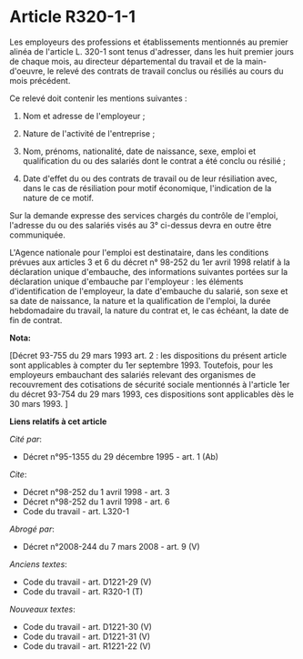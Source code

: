 # Article R320-1-1

Les employeurs des professions et établissements mentionnés au premier alinéa de l'article L. 320-1 sont tenus d'adresser,
dans les huit premier jours de chaque mois, au directeur départemental du travail et de la main-d'oeuvre, le relevé des
contrats de travail conclus ou résiliés au cours du mois précédent. 

Ce relevé doit contenir les mentions   suivantes : 

1. Nom et adresse de l'employeur ; 

2. Nature de l'activité de l'entreprise ; 

3. Nom, prénoms, nationalité, date de naissance, sexe, emploi et qualification du ou des salariés dont le contrat a été
conclu ou résilié ; 

4. Date d'effet du ou des contrats de travail ou de leur résiliation avec, dans le cas de résiliation pour motif économique,
l'indication de la nature de ce motif. 

Sur la demande expresse des services chargés du contrôle de l'emploi, l'adresse du ou des salariés visés au 3° ci-dessus
devra en outre être communiquée. 

L'Agence nationale pour l'emploi est destinataire, dans les conditions prévues aux articles 3 et 6 du décret n° 98-252 du 1er
avril 1998 relatif à la déclaration unique d'embauche, des informations suivantes portées sur la déclaration unique
d'embauche par l'employeur : les éléments d'identification de l'employeur, la date d'embauche du salarié, son sexe et sa date
de naissance, la nature et la qualification de l'emploi, la durée hebdomadaire du travail, la nature du contrat et, le cas
échéant, la date de fin de contrat.

**Nota:**

[Décret 93-755 du 29 mars 1993 art. 2 : les dispositions du présent article sont applicables à compter du 1er septembre 1993.
Toutefois, pour les employeurs embauchant des salariés relevant des organismes de recouvrement des cotisations de sécurité
sociale mentionnés à l'article 1er du décret 93-754 du 29 mars 1993, ces dispositions sont applicables dès le 30 mars 1993. ]

**Liens relatifs à cet article**

_Cité par_:

  - Décret n°95-1355 du 29 décembre 1995 - art. 1 (Ab)

_Cite_:

  - Décret n°98-252 du 1 avril 1998 - art. 3
  - Décret n°98-252 du 1 avril 1998 - art. 6
  - Code du travail - art. L320-1

_Abrogé par_:

  - Décret n°2008-244 du 7 mars 2008 - art. 9 (V)

_Anciens textes_:

  - Code du travail - art. D1221-29 (V)
  - Code du travail - art. R320-1 (T)

_Nouveaux textes_:

  - Code du travail - art. D1221-30 (V)
  - Code du travail - art. D1221-31 (V)
  - Code du travail - art. R1221-22 (V)
